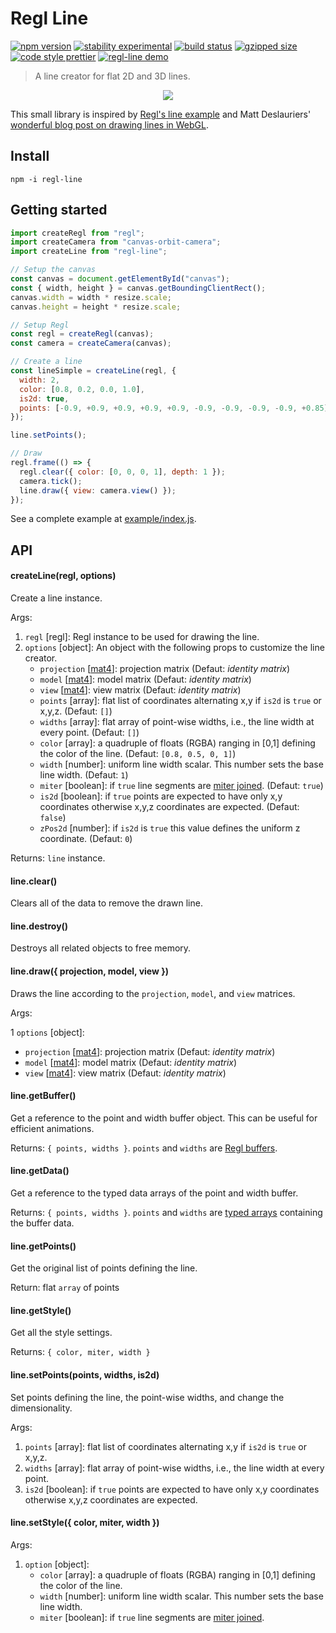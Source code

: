 # Regl Line

[![npm version](https://img.shields.io/npm/v/regl-line.svg)](https://www.npmjs.com/package/regl-line)
[![stability experimental](https://img.shields.io/badge/stability-experimental-orange.svg)](https://nodejs.org/api/documentation.html#documentation_stability_index)
[![build status](https://travis-ci.org/flekschas/regl-line.svg?branch=master)](https://travis-ci.org/flekschas/regl-line)
[![gzipped size](https://img.shields.io/badge/gzipped%20size-2.2%20KB-6ae3c7.svg)](https://unpkg.com/regl-line)
[![code style prettier](https://img.shields.io/badge/code_style-prettier-80a1ff.svg)](https://github.com/prettier/prettier)
[![regl-line demo](https://img.shields.io/badge/demo-online-f264ab.svg)](https://flekschas.github.io/regl-line/)

> A line creator for flat 2D and 3D lines.

<p align="center">
  <img src="https://flekschas.github.io/regl-line/teaser.gif" />
</p>

This small library is inspired by [Regl's line example](http://regl.party/examples?line) and Matt Deslauriers' [wonderful blog post on drawing lines in WebGL](https://mattdesl.svbtle.com/drawing-lines-is-hard).

## Install

```
npm -i regl-line
```

## Getting started

```javascript
import createRegl from "regl";
import createCamera from "canvas-orbit-camera";
import createLine from "regl-line";

// Setup the canvas
const canvas = document.getElementById("canvas");
const { width, height } = canvas.getBoundingClientRect();
canvas.width = width * resize.scale;
canvas.height = height * resize.scale;

// Setup Regl
const regl = createRegl(canvas);
const camera = createCamera(canvas);

// Create a line
const lineSimple = createLine(regl, {
  width: 2,
  color: [0.8, 0.2, 0.0, 1.0],
  is2d: true,
  points: [-0.9, +0.9, +0.9, +0.9, +0.9, -0.9, -0.9, -0.9, -0.9, +0.85]
});

line.setPoints();

// Draw
regl.frame(() => {
  regl.clear({ color: [0, 0, 0, 1], depth: 1 });
  camera.tick();
  line.draw({ view: camera.view() });
});
```

See a complete example at [example/index.js](example/index.js).

## API

#### createLine(regl, options)

Create a line instance.

Args:

1. `regl` [regl]: Regl instance to be used for drawing the line.
2. `options` [object]: An object with the following props to customize the line creator.
   - `projection` [[mat4](http://glmatrix.net/docs/module-mat4.html)]: projection matrix (Defaut: _identity matrix_)
   - `model` [[mat4](http://glmatrix.net/docs/module-mat4.html)]: model matrix (Defaut: _identity matrix_)
   - `view` [[mat4](http://glmatrix.net/docs/module-mat4.html)]: view matrix (Defaut: _identity matrix_)
   - `points` [array]: flat list of coordinates alternating x,y if `is2d` is `true` or x,y,z. (Defaut: `[]`)
   - `widths` [array]: flat array of point-wise widths, i.e., the line width at every point. (Defaut: `[]`)
   - `color` [array]: a quadruple of floats (RGBA) ranging in [0,1] defining the color of the line. (Defaut: `[0.8, 0.5, 0, 1]`)
   - `width` [number]: uniform line width scalar. This number sets the base line width. (Defaut: `1`)
   - `miter` [boolean]: if `true` line segments are [miter joined](https://en.wikipedia.org/wiki/Miter_joint). (Defaut: `true`)
   - `is2d` [boolean]: if `true` points are expected to have only x,y coordinates otherwise x,y,z coordinates are expected. (Defaut: `false`)
   - `zPos2d` [number]: if `is2d` is `true` this value defines the uniform z coordinate. (Defaut: `0`)

Returns: `line` instance.

#### line.clear()

Clears all of the data to remove the drawn line.

#### line.destroy()

Destroys all related objects to free memory.

#### line.draw({ projection, model, view })

Draws the line according to the `projection`, `model`, and `view` matrices.

Args:

1 `options` [object]:
   - `projection` [[mat4](http://glmatrix.net/docs/module-mat4.html)]: projection matrix (Defaut: _identity matrix_)
   - `model` [[mat4](http://glmatrix.net/docs/module-mat4.html)]: model matrix (Defaut: _identity matrix_)
   - `view` [[mat4](http://glmatrix.net/docs/module-mat4.html)]: view matrix (Defaut: _identity matrix_)

#### line.getBuffer()

Get a reference to the point and width buffer object. This can be useful for efficient animations.

Returns: `{ points, widths }`. `points` and `widths` are [Regl buffers](http://regl.party/api#buffers).

#### line.getData()

Get a reference to the typed data arrays of the point and width buffer.

Returns: `{ points, widths }`. `points` and `widths` are [typed arrays](https://developer.mozilla.org/en-US/docs/Web/JavaScript/Typed_arrays) containing the buffer data.

#### line.getPoints()

Get the original list of points defining the line.

Return: flat `array` of points

#### line.getStyle()

Get all the style settings.

Returns: `{ color, miter, width }`

#### line.setPoints(points, widths, is2d)

Set points defining the line, the point-wise widths, and change the dimensionality.

Args:

1. `points` [array]: flat list of coordinates alternating x,y if `is2d` is `true` or x,y,z.
2. `widths` [array]: flat array of point-wise widths, i.e., the line width at every point.
3. `is2d` [boolean]: if `true` points are expected to have only x,y coordinates otherwise x,y,z coordinates are expected.

#### line.setStyle({ color, miter, width })

Args:

1. `option` [object]:
   - `color` [array]: a quadruple of floats (RGBA) ranging in [0,1] defining the color of the line.
   - `width` [number]: uniform line width scalar. This number sets the base line width.
   - `miter` [boolean]: if `true` line segments are [miter joined](https://en.wikipedia.org/wiki/Miter_joint).
